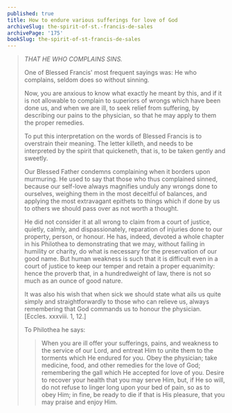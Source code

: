 ```yaml
---
published: true
title: How to endure various sufferings for love of God
archiveSlug: the-spirit-of-st.-francis-de-sales
archivePage: '175'
bookSlug: the-spirit-of-st-francis-de-sales
---
```


> *THAT HE WHO COMPLAINS SINS.*
>
> One of Blessed Francis' most frequent sayings was: He who complains, seldom does so without sinning.
>
> Now, you are anxious to know what exactly he meant by this, and if it is not allowable to complain to superiors of wrongs which have been done us, and when we are ill, to seek relief from suffering, by describing our pains to the physician, so that he may apply to them the proper remedies.
>
> To put this interpretation on the words of Blessed Francis is to overstrain their meaning. The letter killeth, and needs to be interpreted by the spirit that quickeneth, that is, to be taken gently and sweetly.
>
> Our Blessed Father condemns complaining when it borders upon murmuring. He used to say that those who thus complained sinned, because our self-love always magnifies unduly any wrongs done to ourselves, weighing them in the most deceitful of balances, and applying the most extravagant epithets to things which if done by us to others we should pass over as not worth a thought.
>
> He did not consider it at all wrong to claim from a court of justice, quietly, calmly, and dispassionately, reparation of injuries done to our property, person, or honour. He has, indeed, devoted a whole chapter in his Philothea to demonstrating that we may, without failing in humility or charity, do what is necessary for the preservation of our good name. But human weakness is such that it is difficult even in a court of justice to keep our temper and retain a proper equanimity: hence the proverb that, in a hundredweight of law, there is not so much as an ounce of good nature.
>
> It was also his wish that when sick we should state what ails us quite simply and straightforwardly to those who can relieve us, always remembering that God commands us to honour the physician. [Eccles. xxxviii. 1, 12.]
>
> To Philothea he says:
>
>> When you are ill offer your sufferings, pains, and weakness to the service of our Lord, and entreat Him to unite them to the torments which He endured for you. Obey the physician; take medicine, food, and other remedies for the love of God; remembering the gall which He accepted for love of you. Desire to recover your health that you may serve Him, but, if He so will, do not refuse to linger long upon your bed of pain, so as to obey Him; in fine, be ready to die if that is His pleasure, that you may praise and enjoy Him.
